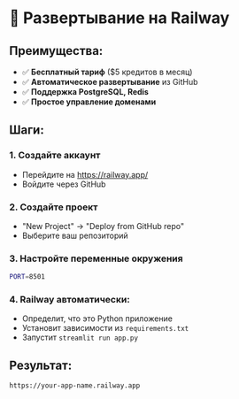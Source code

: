 # 🚂 Развертывание на Railway

## Преимущества:
- ✅ **Бесплатный тариф** ($5 кредитов в месяц)
- ✅ **Автоматическое развертывание** из GitHub
- ✅ **Поддержка PostgreSQL, Redis**
- ✅ **Простое управление доменами**

## Шаги:

### 1. Создайте аккаунт
- Перейдите на https://railway.app/
- Войдите через GitHub

### 2. Создайте проект
- "New Project" → "Deploy from GitHub repo"
- Выберите ваш репозиторий

### 3. Настройте переменные окружения
```bash
PORT=8501
```

### 4. Railway автоматически:
- Определит, что это Python приложение
- Установит зависимости из `requirements.txt`
- Запустит `streamlit run app.py`

## Результат:
`https://your-app-name.railway.app`
